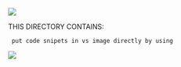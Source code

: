 
![](https://github.com/psmass/DDSexamples/blob/master/RtiAsOne.png)

THIS DIRECTORY CONTAINS:



```  put code snipets in vs image directly by using ```

![](https://github.com/psmass/DDS-Data-model-Example/blob/main/GenericAlarmstruct.png)

